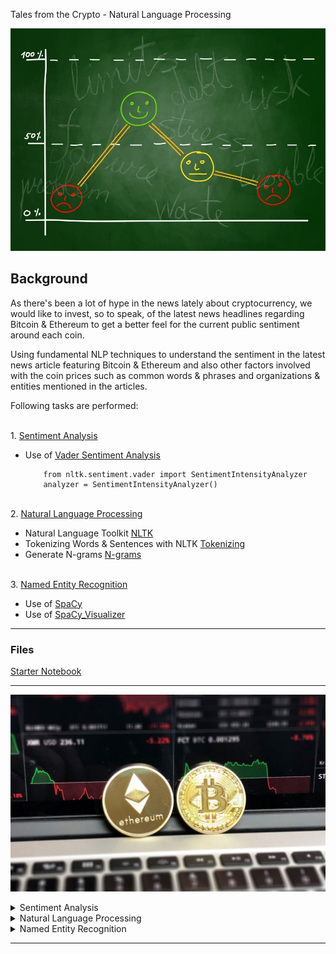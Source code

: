 Tales from the Crypto - Natural Language Processing

![Stock Sentiment](Images/sentimental.jpeg)

## Background

As there's been a lot of hype in the news lately about cryptocurrency, we would like to invest, so to speak, of the latest news headlines regarding Bitcoin & Ethereum to get a better feel for the current public sentiment around each coin.

Using fundamental NLP techniques to understand the sentiment in the latest news article featuring Bitcoin & Ethereum and also other factors involved with the coin prices such as common words & phrases and organizations & entities mentioned in the articles.

Following tasks are performed:

<br>1. [Sentiment Analysis](#Sentiment-Analysis)</br>
* Use of [Vader Sentiment Analysis](http://www.nltk.org/howto/sentiment.html)

    ```
        from nltk.sentiment.vader import SentimentIntensityAnalyzer
        analyzer = SentimentIntensityAnalyzer()
    ```
    
<br>2. [Natural Language Processing](#Natural-Language-Processing)</br>
* Natural Language Toolkit [NLTK](https://en.wikipedia.org/wiki/Natural_Language_Toolkit)
* Tokenizing Words & Sentences with NLTK [Tokenizing](https://en.wikipedia.org/wiki/Natural_Language_Toolkit)
* Generate N-grams [N-grams](https://www.pythonprogramming.in/generate-the-n-grams-for-the-given-sentence-using-nltk-or-textblob.html)

<br>3. [Named Entity Recognition](#Named-Entity-Recognition)</br>
* Use of [SpaCy](https://realpython.com/natural-language-processing-spacy-python/)
* Use of [SpaCy_Visualizer](https://spacy.io/usage/visualizers)

- - -

### Files

[Starter Notebook](Starter_Code/crypto_sentiment.ipynb)

- - -

![btc_eth_analysis](Images/btc_eth_analysis.jpg)
<details>

<summary>Sentiment Analysis</summary>
    
    
<br>1. *Use of [newsapi](https://newsapi.org/) to pull the latest news articles for Bitcoin and Ethereum*</br>
    ```
        btc_articles = newsapi.get_everything(q='bitcoin',
                                      language='en',
                                      sort_by='relevancy',
                                      )
    ```

<br>2. *Creation of Dataframe of Sentiment Scores for each coin*</br>

**Bitcoin**                     |**Ethereum**        
:-------------------------:|:-------------------------:
<img src="Images/btc_score_df.PNG" width="300" /> | <img src="Images/eth_score_df.PNG" width="300" />
    
    

<br>3. *Descriptive statistics*</br>

**Bitcoin**                     |**Ethereum**     
:-------------------------:|:-------------------------:
<img src="Images/btc_describe.PNG" width="300" /> | <img src="Images/eth_describe.PNG" width="300" />

* Which coin had the highest mean positive score?
  ```
     Ethereum - 0.08 
  ```

* Which coin had the highest negative score? 
  ```
     Ethereum - 0.025 
  ```

* Which coin had the highest positive score? 
  ```
     Ethereum - 0.9198 
  ```
</ul>
    
</details>
    
<details>

<summary> Natural Language Processing </summary><br>
    
<br>1. *Import the following Libraries from nltk:*</br>
    
    ```
        from nltk.tokenize import word_tokenize, sent_tokenize
        from nltk.corpus import stopwords
        from nltk.stem import WordNetLemmatizer, PorterStemmer
        from string import punctuation
        import re
    ```
  
<br>2. *Use NLTK and Python to tokenize the text for each coin*</br>

* Remove punctuation
    ```    
        regex = re.compile("[^a-zA-Z0-9 ]")
        re_clean = regex.sub('', text)
    ```
* Lowercase each word
    ```
        words = word_tokenize(re_clean.lower())
    ```
* Remove stop words
    ```
        sw = set(stopwords.words('english'))
    ```
* Lemmatize Words into Root words
    ```
        lemmatizer = WordNetLemmatizer()
        lem = [lemmatizer.lemmatize(word) for word in words]
    ```

<br>3. Look at the ngrams and word frequency for each coin</br>

* Use NLTK to produce the ngrams for N = 2
    ```
        def get_token(df):
             tokens = []
        for i in df['tokens']:
            tokens.extend(i)
        return tokens
        btc_tokens = get_token(btc_sentiment_df)
        eth_tokens = get_token(eth_sentiment_df)

        #Generate the Bitcoin N-grams where N=2
        def bigram_counter(tokens, N):
        words_count = dict(Counter(ngrams(tokens, n=N)))
        return words_count
    
        bigram_btc = bigram_counter(btc_tokens, 2)
    ```

* List the top 10 words for each coin
    ```
        # Use the token_count function to generate the top 10 words from each coin
        def token_count(tokens, N=10):
        """Returns the top N tokens from the frequency count"""
        return Counter(tokens).most_common(N)
    ```
    
**Bitcoin**                     |**Ethereum**        
:-------------------------:|:-------------------------:
<img src="Images/btc_top_10.PNG" width="200" /> | <img src="Images/eth_top_10.PNG" width="200" />

* Generate word clouds for each coin to summarize the news for each coin.
    ```
        from wordcloud import WordCloud
        import matplotlib.pyplot as plt
        plt.style.use('seaborn-whitegrid')
        import matplotlib as mpl
        mpl.rcParams['figure.figsize'] = [20.0, 10.0]
    ```
    
![btc-word-cloud.png](Images/btc-word-cloud.png)

![eth-word-cloud.png](Images/eth-word-cloud.png)

</details>

<details>
    <summary>Named Entity Recognition</summary>

<br>1. Import SpaCy and displacy</br>
    ```
        import spacy
        from spacy import displacy
        # Load the spaCy model
        nlp = spacy.load('en_core_web_sm')
    ```
<br>2. Build a named entity recognition model for both coins</br>
    ```
        # Run the NER processor on all of the text
        doc = nlp(btc_content)
        # Add a title to the document
        doc.user_data["title"] = "BITCOIN NER"
    ```
<br>3. Visualize the tags using SpaCy</br>
    ```
        displacy.render(doc, style='ent')
    ```
    
![btc-ner.png](Images/btc-ner.png)

![eth-ner.png](Images/eth-ner.png)

<br>4. List all Entities</br>
    ```
        for ent in doc.ents:
        print('{} {}'.format(ent.text, ent.label_))
     ```

**Bitcoin**                      |**Ethereum**        
:-------------------------:|:-------------------------:
<img src="Images/btc_ent.PNG" width="300" /> | <img src="Images/eth_ent.PNG" width="300" />

</details>


- - -


